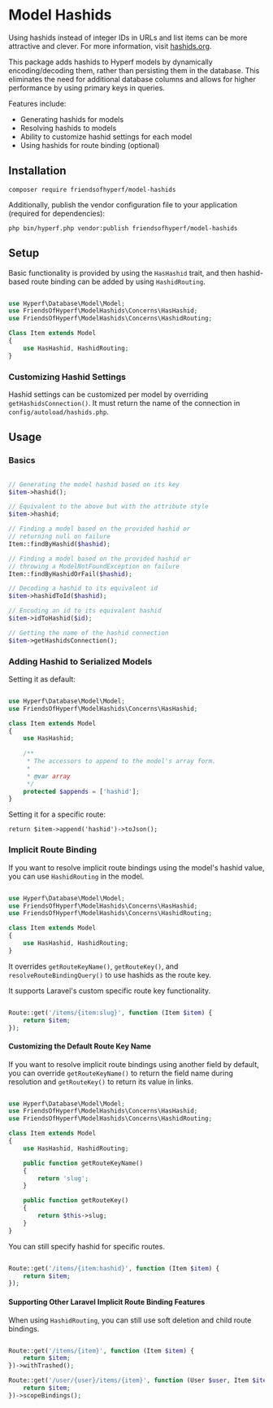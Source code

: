 # Model Hashids

Using hashids instead of integer IDs in URLs and list items can be more attractive and clever. For more information, visit [hashids.org](https://hashids.org/).

This package adds hashids to Hyperf models by dynamically encoding/decoding them, rather than persisting them in the database. This eliminates the need for additional database columns and allows for higher performance by using primary keys in queries.

Features include:

- Generating hashids for models
- Resolving hashids to models
- Ability to customize hashid settings for each model
- Using hashids for route binding (optional)

## Installation

```shell
composer require friendsofhyperf/model-hashids
```

Additionally, publish the vendor configuration file to your application (required for dependencies):

```shell
php bin/hyperf.php vendor:publish friendsofhyperf/model-hashids
```

## Setup

Basic functionality is provided by using the `HasHashid` trait, and then hashid-based route binding can be added by using `HashidRouting`.

```php

use Hyperf\Database\Model\Model;
use FriendsOfHyperf\ModelHashids\Concerns\HasHashid;
use FriendsOfHyperf\ModelHashids\Concerns\HashidRouting;

Class Item extends Model
{
    use HasHashid, HashidRouting;
}

```

### Customizing Hashid Settings

Hashid settings can be customized per model by overriding `getHashidsConnection()`. It must return the name of the connection in `config/autoload/hashids.php`.

## Usage

### Basics

```php

// Generating the model hashid based on its key
$item->hashid();

// Equivalent to the above but with the attribute style
$item->hashid;

// Finding a model based on the provided hashid or
// returning null on failure
Item::findByHashid($hashid);

// Finding a model based on the provided hashid or
// throwing a ModelNotFoundException on failure
Item::findByHashidOrFail($hashid);

// Decoding a hashid to its equivalent id 
$item->hashidToId($hashid);

// Encoding an id to its equivalent hashid
$item->idToHashid($id);

// Getting the name of the hashid connection
$item->getHashidsConnection();

```

### Adding Hashid to Serialized Models

Setting it as default:

```php

use Hyperf\Database\Model\Model;
use FriendsOfHyperf\ModelHashids\Concerns\HasHashid;

class Item extends Model
{
    use HasHashid;
    
    /**
     * The accessors to append to the model's array form.
     *
     * @var array
     */
    protected $appends = ['hashid'];
}

```

Setting it for a specific route:

`return $item->append('hashid')->toJson();`

### Implicit Route Binding

If you want to resolve implicit route bindings using the model's hashid value, you can use `HashidRouting` in the model.

```php

use Hyperf\Database\Model\Model;
use FriendsOfHyperf\ModelHashids\Concerns\HasHashid;
use FriendsOfHyperf\ModelHashids\Concerns\HashidRouting;

class Item extends Model
{
    use HasHashid, HashidRouting;
}

```

It overrides `getRouteKeyName()`, `getRouteKey()`, and `resolveRouteBindingQuery()` to use hashids as the route key.

It supports Laravel's custom specific route key functionality.

```php

Route::get('/items/{item:slug}', function (Item $item) {
    return $item;
});

```

#### Customizing the Default Route Key Name

If you want to resolve implicit route bindings using another field by default, you can override `getRouteKeyName()` to return the field name during resolution and `getRouteKey()` to return its value in links.

```php

use Hyperf\Database\Model\Model;
use FriendsOfHyperf\ModelHashids\Concerns\HasHashid;
use FriendsOfHyperf\ModelHashids\Concerns\HashidRouting;

class Item extends Model
{
    use HasHashid, HashidRouting;

    public function getRouteKeyName()
    {
        return 'slug';
    }

    public function getRouteKey()
    {
        return $this->slug;
    }
}

```

You can still specify hashid for specific routes.

```php

Route::get('/items/{item:hashid}', function (Item $item) {
    return $item;
});

```

#### Supporting Other Laravel Implicit Route Binding Features

When using `HashidRouting`, you can still use soft deletion and child route bindings.

```php

Route::get('/items/{item}', function (Item $item) {
    return $item;
})->withTrashed();

Route::get('/user/{user}/items/{item}', function (User $user, Item $item) {
    return $item;
})->scopeBindings();

```